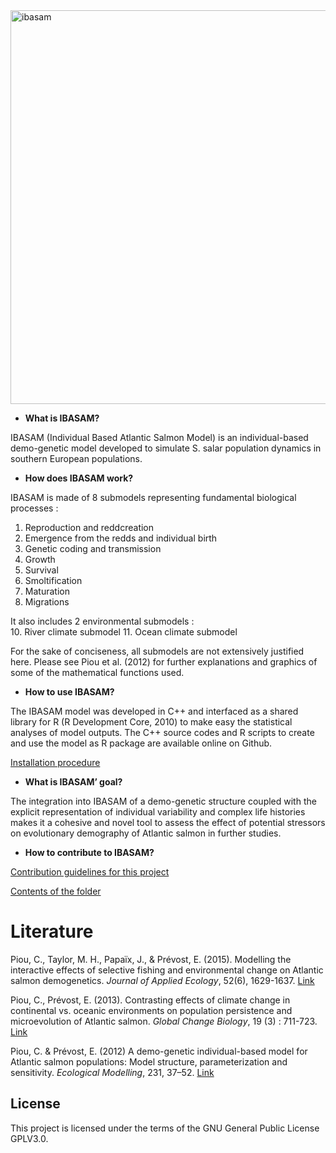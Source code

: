          
<img width="630" alt="ibasam" src="https://user-images.githubusercontent.com/14179200/33024686-0efb54d8-ce0c-11e7-957f-a956b12cbcf7.png">
       
 
- **What is IBASAM?**

IBASAM (Individual Based Atlantic Salmon Model) is an individual-based demo-genetic model developed to simulate S. salar population dynamics in southern European populations.


- **How does IBASAM work?**

IBASAM is made of 8 submodels representing fundamental biological processes :
1. Reproduction and reddcreation
2. Emergence from the redds and individual birth
3. Genetic coding and transmission
4. Growth
5. Survival
6. Smoltification
7. Maturation
8. Migrations

It also includes 2 environmental submodels :  
10. River climate submodel
11. Ocean climate submodel

For the sake of conciseness, all submodels are not extensively justified here. Please see Piou et al. (2012) for further explanations and graphics of some of the mathematical functions used.

- **How to use IBASAM?**

The IBASAM model was developed in C++ and interfaced as a shared library for R (R Development Core, 2010) to make easy the statistical analyses of model outputs. The C++ source codes and R scripts to create and use the model as R package are available online on Github.

[Installation procedure](docs/installation.md)

- **What is IBASAM’ goal?**

The integration into IBASAM of a demo-genetic structure coupled with the explicit representation of individual variability and complex life histories makes it a cohesive and novel tool to assess the effect of potential stressors on evolutionary demography of Atlantic salmon in further studies.

- **How to contribute to IBASAM?**  

[Contribution guidelines for this project](docs/CONTRIBUTING.md)



[Contents of the folder](docs/contents.md)



Literature  
=============================================

Piou, C., Taylor, M. H., Papaïx, J., & Prévost, E. (2015). Modelling the interactive effects of selective fishing and environmental change on Atlantic salmon demogenetics. *Journal of Applied Ecology*, 52(6), 1629-1637. [Link](http://onlinelibrary.wiley.com/doi/10.1111/1365-2664.12512/abstract)

Piou, C., Prévost, E. (2013). Contrasting effects of climate change in continental vs. oceanic environments on population persistence and microevolution of Atlantic salmon. *Global Change Biology*, 19 (3) : 711-723. [Link](http://onlinelibrary.wiley.com/doi/10.1111/gcb.12085/abstract)

Piou, C. & Prévost, E. (2012) A demo-genetic individual-based model for Atlantic salmon populations: Model structure, parameterization and sensitivity. *Ecological Modelling*, 231, 37–52. [Link](http://www.sciencedirect.com/science/article/pii/S0304380012000543)


License
---

This project is licensed under the terms of the GNU General Public License GPLV3.0.
